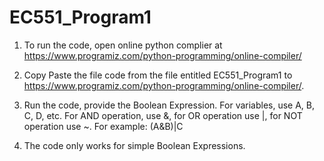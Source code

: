 # EC551_Program1
1. To run the code, open online python complier at https://www.programiz.com/python-programming/online-compiler/

2. Copy Paste the file code from the file entitled EC551_Program1 to https://www.programiz.com/python-programming/online-compiler/.

3. Run the code, provide the Boolean Expression. For variables, use A, B, C, D, etc. For AND operation, use &, for OR operation use |, for NOT operation use ~. For example: (A&B)|C

4. The code only works for simple Boolean Expressions. 
